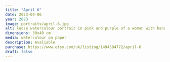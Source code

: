```yaml
---
title: "April 6"
date: 2023-04-06
year: 2023
image: portraits/april-6.jpg
alt: loose watercolour portrait in pink and purple of a woman with hands holding the sides of her head, looking like she's seen something terrile
dimensions: 30x40 cm
media: watercolour on paper
description: Avaliable
purchase: https://www.etsy.com/uk/listing/1494594772/april-6
draft: false
---
```

